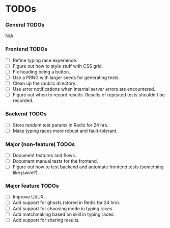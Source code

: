 # TODOs

### General TODOs
N/A

### Frontend TODOs
- [ ] Refine typing race experience.
- [ ] Figure out how to style stuff with CSS grid.
- [ ] Fix heading being a button.
- [ ] Use a PRNG with larger seeds for generating tests.
- [ ] Clean up the /public directory.
- [ ] Use error notifications when internal server errors are encountered.
- [ ] Figure out when to record results. Results of repeated tests shouldn't be recorded.

### Backend TODOs
- [ ] Store random test params in Redis for 24 hrs.
- [ ] Make typing races more robust and fault-tolerant.

### Major (non-feature) TODOs
- [ ] Document features and flows.
- [ ] Document manual tests for the frontend.
- [ ] Figure out how to test backend and automate frontend tests (something like jswire?).

### Major feature TODOs
- [ ] Improve UI/UX.
- [ ] Add support for ghosts (stored in Redis for 24 hrs).
- [ ] Add support for choosing mode in typing races.
- [ ] Add matchmaking based on skill in typing races.
- [ ] Add support for sharing results.
